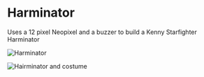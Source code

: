 # Harminator

Uses a 12 pixel Neopixel and a buzzer to build a Kenny Starfighter Harminator

![Harminator](https://www.dropbox.com/s/qeewp56eskfl2yb/hairminator1.jpg?dl=0)

![Hairminator and costume](https://www.dropbox.com/s/qeewp56eskfl2yb/hairminator2.jpg?dl=0)
